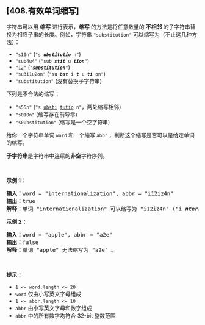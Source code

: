 ## [408.有效单词缩写]
<p>字符串可以用 <strong>缩写</strong> 进行表示，<strong>缩写</strong> 的方法是将任意数量的 <strong>不相邻</strong> 的子字符串替换为相应子串的长度。例如，字符串 <code>"substitution"</code> 可以缩写为（不止这几种方法）：</p>

<ul>
	<li><code>"s10n"</code> (<code>"s <em><strong>ubstitutio</strong></em> n"</code>)</li>
	<li><code>"sub4u4"</code> (<code>"sub <em><strong>stit</strong></em> u <em><strong>tion</strong></em>"</code>)</li>
	<li><code>"12"</code> (<code>"<em><strong>substitution</strong></em>"</code>)</li>
	<li><code>"su3i1u2on"</code> (<code>"su <em><strong>bst</strong></em> i <em><strong>t</strong></em> u <em><strong>ti</strong></em> on"</code>)</li>
	<li><code>"substitution"</code> (没有替换子字符串)</li>
</ul>

<p>下列是不合法的缩写：</p>

<ul>
	<li><code>"s55n"</code>&nbsp;(<code>"s&nbsp;<u>ubsti</u>&nbsp;<u>tutio</u>&nbsp;n"</code>，两处缩写相邻)</li>
	<li><code>"s010n"</code>&nbsp;(缩写存在前导零)</li>
	<li><code>"s0ubstitution"</code>&nbsp;(缩写是一个空字符串)</li>
</ul>

<p>给你一个字符串单词 <code>word</code> 和一个缩写&nbsp;<code>abbr</code>&nbsp;，判断这个缩写是否可以是给定单词的缩写。</p>

<p><strong>子字符串</strong>是字符串中连续的<strong>非空</strong>字符序列。</p>

<p>&nbsp;</p>

<p><strong>示例 1：</strong></p>

<pre>
<strong>输入：</strong>word = "internationalization", abbr = "i12iz4n"
<strong>输出：</strong>true
<strong>解释：</strong>单词 "internationalization" 可以缩写为 "i12iz4n" ("i <em><strong>nternational</strong></em> iz <em><strong>atio</strong></em> n") 。
</pre>

<p><strong>示例 2：</strong></p>

<pre>
<strong>输入：</strong>word = "apple", abbr = "a2e"
<strong>输出：</strong>false
<strong>解释：</strong>单词 "apple" 无法缩写为 "a2e" 。
</pre>

<p>&nbsp;</p>

<p><strong>提示：</strong></p>

<ul>
	<li><code>1 &lt;= word.length &lt;= 20</code></li>
	<li><code>word</code> 仅由小写英文字母组成</li>
	<li><code>1 &lt;= abbr.length &lt;= 10</code></li>
	<li><code>abbr</code> 由小写英文字母和数字组成</li>
	<li><code>abbr</code> 中的所有数字均符合 32-bit 整数范围</li>
</ul>
